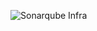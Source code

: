 ![Sonarqube Infra](https://github.com/user-attachments/assets/4b0f8687-ba1f-4a52-8827-c234d50ef9a7)
